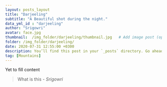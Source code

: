 ```yaml
---
layout: posts_layout
title: "Darjeeling"
subtitle: "A Beautiful shot during the night."
data_yml_id : "darjeeling"
author: "Srigowri"
avatar: face.jpg
thumbnail:  /img_folder/darjeeling/thumbnail.jpg   # Add image post (optional)
folder: /img_folder/darjeeling/
date: 2020-07-31 12:55:00 +0300
description: You’ll find this post in your `_posts` directory. Go ahead and edit it and re-build the site to see your changes. # Add post description (optional)
tag: [Mountains]
---
```

Yet to fill content


> What is this <cite>- Srigowri</cite>

